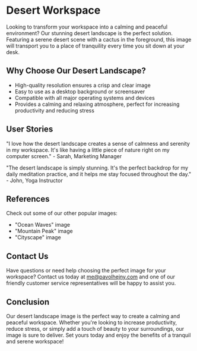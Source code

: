 <!--font:Montserrat-->

# Desert Workspace

Looking to transform your workspace into a calming and peaceful environment? Our stunning desert landscape is the perfect solution. Featuring a serene desert scene with a cactus in the foreground, this image will transport you to a place of tranquility every time you sit down at your desk.

## Why Choose Our Desert Landscape?

-   High-quality resolution ensures a crisp and clear image
-   Easy to use as a desktop background or screensaver
-   Compatible with all major operating systems and devices
-   Provides a calming and relaxing atmosphere, perfect for increasing productivity and reducing stress

## User Stories

"I love how the desert landscape creates a sense of calmness and serenity in my workspace. It's like having a little piece of nature right on my computer screen." - Sarah, Marketing Manager

"The desert landscape is simply stunning. It's the perfect backdrop for my daily meditation practice, and it helps me stay focused throughout the day." - John, Yoga Instructor

## References

Check out some of our other popular images:

-   "Ocean Waves" image
-   "Mountain Peak" image
-   "Cityscape" image

## Contact Us

Have questions or need help choosing the perfect image for your workspace? Contact us today at me@pavolhejny.com and one of our friendly customer service representatives will be happy to assist you.

## Conclusion

Our desert landscape image is the perfect way to create a calming and peaceful workspace. Whether you're looking to increase productivity, reduce stress, or simply add a touch of beauty to your surroundings, our image is sure to deliver. Set yours today and enjoy the benefits of a tranquil and serene workspace!

<!--

Write me content for website with wallpaper which alt text is:

"A desert landscape with a cactus in the foreground"

The name/title of the page should not be 1:1 copy of the alt text but rather a real content of the website which is using this wallpaper.

- Use markdown format
- Start with heading
- Heading should be short and concise
- The content should look like a real website
- The website should not be about the wallpaper, wallpaper is just a related background
- Heading should be contain work "wallpaper" or "background"
- Include real sections like references, contact, user stories, etc. use things relevant to the page purpose.
- Feel free to use structure like headings, bullets, numbering, blockquotes, paragraphs, horizontal lines, etc.
- You can use formatting like bold or _italic_
- You can include UTF-8 emojis
- Links should be only #hash anchors (and you can refer to the document itself)
- Do not include images


---


# Transform Your Workspace with a Desert Landscape Wallpaper

Looking for a way to liven up your workspace? Look no further than our stunning desert landscape wallpaper! Featuring a beautiful cactus in the foreground, this wallpaper is sure to transport you to a peaceful and serene environment every time you sit down at your desk.

## Why Choose Our Desert Landscape Wallpaper?

- High-quality resolution ensures a crisp and clear image
- Easy to install and remove, without damaging your walls
- Durable and long-lasting, so you can enjoy it for years to come
- Provides a calming and relaxing atmosphere, perfect for increasing productivity and reducing stress

## User Stories

"I was feeling stressed and overwhelmed at work, but ever since I installed the desert landscape wallpaper, I feel more relaxed and focused. It's like having a little piece of nature right in my office!" - Sarah, Marketing Manager

"I love how easy it was to install the wallpaper! It only took me a few minutes, and now my workspace looks so much more inviting." - John, Freelance Writer

## References

Check out some of our other popular wallpapers:

- "Ocean Waves" wallpaper
- "Mountain Peak" wallpaper
- "Cityscape" wallpaper

## Contact Us

Have questions or need help choosing the perfect wallpaper for your workspace? Contact us today at me@pavolhejny.com and one of our friendly customer service representatives will be happy to assist you.

## Conclusion

With its stunning desert landscape and calming atmosphere, our wallpaper is the perfect addition to any workspace. Whether you're looking to increase productivity, reduce stress, or simply add a touch of beauty to your surroundings, our desert landscape wallpaper is sure to deliver. Order yours today and transform your workspace into a peaceful oasis!


---


Heading should not include word "wallpaper". The website should not be about the wallpaper itself, wallpaper is just a related background, rewrite whole content.


---


# Create a Serene Workspace with a Desert Landscape Background

Looking for a way to transform your workspace into a peaceful oasis? Our stunning desert landscape background is the perfect solution. Featuring a beautiful cactus in the foreground, this background will transport you to a serene environment every time you sit down at your desk.

## Why Choose Our Desert Landscape Background?

- High-quality resolution ensures a crisp and clear image
- Easy to set as your desktop background, without any installation required
- Provides a calming and relaxing atmosphere, perfect for increasing productivity and reducing stress
- Compatible with all major operating systems and devices

## User Stories

"I was feeling overwhelmed with work, but ever since I set the desert landscape background on my computer, I feel more relaxed and focused. It's like having a little piece of nature right in my office!" - Sarah, Marketing Manager

"The desert landscape background is so beautiful and peaceful. It's the perfect backdrop for my daily meditation practice." - John, Yoga Instructor

## References

Check out some of our other popular backgrounds:

- "Ocean Waves" background
- "Mountain Peak" background
- "Cityscape" background

## Contact Us

Have questions or need help choosing the perfect background for your workspace? Contact us today at me@pavolhejny.com and one of our friendly customer service representatives will be happy to assist you.

## Conclusion

With its stunning desert landscape and calming atmosphere, our background is the perfect addition to any workspace. Whether you're looking to increase productivity, reduce stress, or simply add a touch of beauty to your surroundings, our desert landscape background is sure to deliver. Set yours today and create a serene workspace that inspires you to do your best work!


---


Heading is too long, rewrite whole content.


---


# Elevate Your Workspace with a Desert Landscape Background

Looking to enhance your workspace and create a peaceful environment? Our desert landscape background is the perfect addition. Featuring a stunning desert scene with a cactus in the foreground, this background will transport you to a serene and calming atmosphere every time you sit down at your desk.

## Why Choose Our Desert Landscape Background?

- Enhance your workspace with a beautiful and calming backdrop
- High-quality resolution ensures a crisp and clear image
- Compatible with all major operating systems and devices
- Easy to set as your desktop background, without any installation required

## User Stories

"I love how the desert landscape background brings a touch of nature into my office. It's so peaceful and calming, and it helps me stay focused throughout the day." - Sarah, Marketing Manager

"The desert landscape background is simply stunning. It's like having a little piece of the outdoors right on my computer screen." - John, Freelance Writer

## References

Check out some of our other popular backgrounds:

- "Ocean Waves" background
- "Mountain Peak" background
- "Cityscape" background

## Contact Us

Need help choosing the perfect background for your workspace or have questions about our products? Contact us today at me@pavolhejny.com and one of our friendly customer service representatives will be happy to assist you.

## Conclusion

Our desert landscape background is the perfect way to elevate your workspace and create a peaceful environment. Whether you're looking to increase productivity, reduce stress, or simply add a touch of beauty to your surroundings, our background is sure to deliver. Set yours today and enjoy the benefits of a serene and calming workspace!


---


Heading is too long, rewrite whole content.


---


# Create a Calming Workspace with a Desert Landscape

Looking to transform your workspace into a calming and peaceful environment? Our stunning desert landscape is the perfect solution. Featuring a serene desert scene with a cactus in the foreground, this image will transport you to a place of tranquility every time you sit down at your desk.

## Why Choose Our Desert Landscape?

- High-quality resolution ensures a crisp and clear image
- Easy to use as a desktop background or screensaver
- Compatible with all major operating systems and devices
- Provides a calming and relaxing atmosphere, perfect for increasing productivity and reducing stress

## User Stories

"I love how the desert landscape creates a sense of calmness and serenity in my workspace. It's like having a little piece of nature right on my computer screen." - Sarah, Marketing Manager

"The desert landscape is simply stunning. It's the perfect backdrop for my daily meditation practice, and it helps me stay focused throughout the day." - John, Yoga Instructor

## References

Check out some of our other popular images:

- "Ocean Waves" image
- "Mountain Peak" image
- "Cityscape" image

## Contact Us

Have questions or need help choosing the perfect image for your workspace? Contact us today at me@pavolhejny.com and one of our friendly customer service representatives will be happy to assist you.

## Conclusion

Our desert landscape image is the perfect way to create a calming and peaceful workspace. Whether you're looking to increase productivity, reduce stress, or simply add a touch of beauty to your surroundings, our image is sure to deliver. Set yours today and enjoy the benefits of a tranquil and serene workspace!


---


Write me a Google font which is best fitting for the website.

Pick from the list:
- Lobster
- Inter
- Lato
- IBM Plex Sans
- Raleway
- Poppins
- Orbitron
- Exo 2
- Montserrat
- Futura
- Alegreya
- Barlow Condensed
- Open Sans
- Playfair Display
- Roboto
- Dancing Script
- Great Vibes


Write just the font name nothing else.


---


Montserrat

-->
